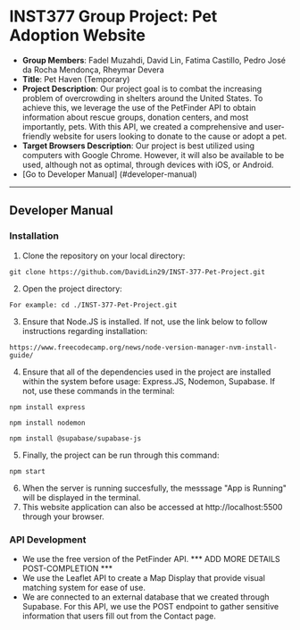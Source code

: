# INST377 Group Project: Pet Adoption Website

- **Group Members**: Fadel Muzahdi, David Lin, Fatima Castillo, Pedro José da Rocha Mendonça, Rheymar Devera
- **Title**: Pet Haven (Temporary)
- **Project Description**: Our project goal is to combat the increasing problem of overcrowding in shelters around the United States. To achieve this, we leverage the use of the PetFinder API to obtain information about rescue groups, donation centers, and most importantly, pets. With this API, we created a comprehensive and user-friendly website for users looking to donate to the cause or adopt a pet.
- **Target Browsers Description**: Our project is best utilized using computers with Google Chrome. However, it will also be available to be used, although not as optimal, through devices with iOS, or Android.
- [Go to Developer Manual] (#developer-manual)

---

## Developer Manual
### Installation

1. Clone the repository on your local directory:
```
git clone https://github.com/DavidLin29/INST-377-Pet-Project.git
```
2. Open the project directory:
```
For example: cd ./INST-377-Pet-Project.git
```
3. Ensure that Node.JS is installed. If not, use the link below to follow instructions regarding installation:
```
https://www.freecodecamp.org/news/node-version-manager-nvm-install-guide/
```
4. Ensure that all of the dependencies used in the project are installed within the system before usage: Express.JS, Nodemon, Supabase. If not, use these commands in the terminal:
```
npm install express
```
```
npm install nodemon
```
```
npm install @supabase/supabase-js
```
5. Finally, the project can be run through this command:
```
npm start
```
6. When the server is running succesfully, the messsage "App is Running" will be displayed in the terminal.
7. This website application can also be accessed at http://localhost:5500 through your browser.

### API Development
- We use the free version of the PetFinder API. *** ADD MORE DETAILS POST-COMPLETION ***
- We use the Leaflet API to create a Map Display that provide visual matching system for ease of use.
- We are connected to an external database that we created through Supabase. For this API, we use the POST endpoint to gather sensitive information that users fill out from the Contact page.